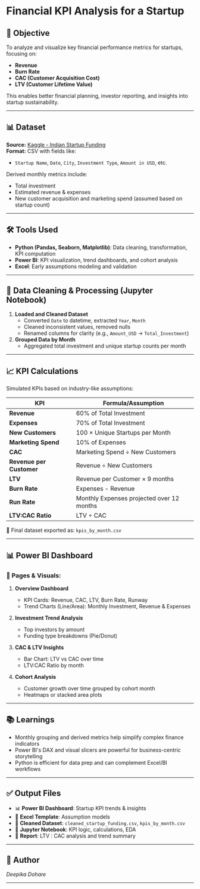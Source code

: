 # Financial KPI Analysis for a Startup

## 🎯 Objective
To analyze and visualize key financial performance metrics for startups, focusing on:
- **Revenue**
- **Burn Rate**
- **CAC (Customer Acquisition Cost)**
- **LTV (Customer Lifetime Value)**

This enables better financial planning, investor reporting, and insights into startup sustainability.

---

## 📊 Dataset
**Source:** [Kaggle - Indian Startup Funding](https://www.kaggle.com/datasets/sudalairajkumar/indian-startup-funding)\
**Format:** CSV with fields like:
- `Startup Name`, `Date`, `City`, `Investment Type`, `Amount in USD`, etc.

Derived monthly metrics include:
- Total investment
- Estimated revenue & expenses
- New customer acquisition and marketing spend (assumed based on startup count)

---

## 🛠️ Tools Used
- **Python (Pandas, Seaborn, Matplotlib)**: Data cleaning, transformation, KPI computation
- **Power BI**: KPI visualization, trend dashboards, and cohort analysis
- **Excel**: Early assumptions modeling and validation

---

## 🧹 Data Cleaning & Processing (Jupyter Notebook)
1. **Loaded and Cleaned Dataset**
   - Converted `Date` to datetime, extracted `Year`, `Month`
   - Cleaned inconsistent values, removed nulls
   - Renamed columns for clarity (e.g., `Amount_USD` → `Total_Investment`)
2. **Grouped Data by Month**
   - Aggregated total investment and unique startup counts per month

---

## 📈 KPI Calculations
Simulated KPIs based on industry-like assumptions:

| KPI | Formula/Assumption |
|-----|--------------------|
| **Revenue** | 60% of Total Investment |
| **Expenses** | 70% of Total Investment |
| **New Customers** | 100 × Unique Startups per Month |
| **Marketing Spend** | 10% of Expenses |
| **CAC** | Marketing Spend ÷ New Customers |
| **Revenue per Customer** | Revenue ÷ New Customers |
| **LTV** | Revenue per Customer × 9 months |
| **Burn Rate** | Expenses - Revenue |
| **Run Rate** | Monthly Expenses projected over 12 months |
| **LTV:CAC Ratio** | LTV ÷ CAC |

📁 Final dataset exported as: `kpis_by_month.csv`

---

## 📊 Power BI Dashboard

### 📄 Pages & Visuals:
1. **Overview Dashboard**
   - KPI Cards: Revenue, CAC, LTV, Burn Rate, Runway
   - Trend Charts (Line/Area): Monthly Investment, Revenue & Expenses

2. **Investment Trend Analysis**
   - Top investors by amount
   - Funding type breakdowns (Pie/Donut)

3. **CAC & LTV Insights**
   - Bar Chart: LTV vs CAC over time
   - LTV:CAC Ratio by month

4. **Cohort Analysis**
   - Customer growth over time grouped by cohort month
   - Heatmaps or stacked area plots



---

## 📚 Learnings
- Monthly grouping and derived metrics help simplify complex finance indicators
- Power BI's DAX and visual slicers are powerful for business-centric storytelling
- Python is efficient for data prep and can complement Excel/BI workflows

---

## ✅ Output Files
- 📊 **Power BI Dashboard**: Startup KPI trends & insights
- 🧮 **Excel Template**: Assumption models
- 📁 **Cleaned Dataset**: `cleaned_startup_funding.csv`, `kpis_by_month.csv`
- 📓 **Jupyter Notebook**: KPI logic, calculations, EDA
- 📄 **Report**: LTV : CAC analysis and trend summary

---

## 📎 Author
*Deepika Dohare*  

---

